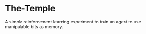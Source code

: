 # The-Temple
A simple reinforcement learning experiment to train an agent to use manipulable bits as memory.
